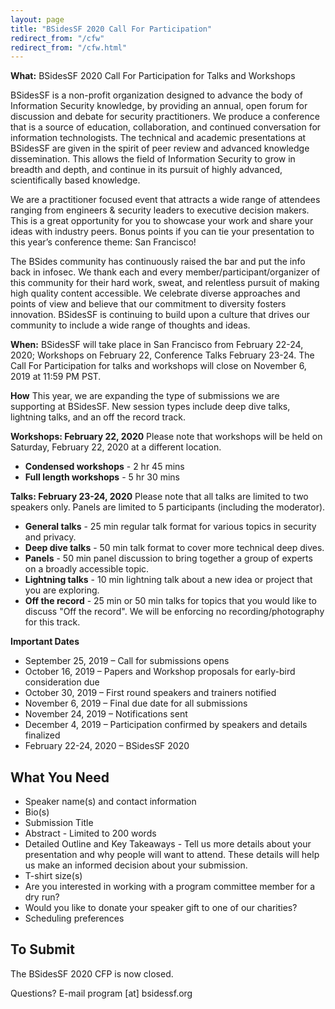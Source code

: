 ```yaml
---
layout: page
title: "BSidesSF 2020 Call For Participation"
redirect_from: "/cfw"
redirect_from: "/cfw.html"
---
```


**What:** BSidesSF 2020 Call For Participation for Talks and Workshops

BSidesSF is a non-profit organization designed to advance the body of Information Security knowledge, by providing an annual, open forum for discussion and debate for security practitioners. We produce a conference that is a source of education, collaboration, and continued conversation for information technologists. The technical and academic presentations at BSidesSF are given in the spirit of peer review and advanced knowledge dissemination. This allows the field of Information Security to grow in breadth and depth, and continue in its pursuit of highly advanced, scientifically based knowledge.

We are a practitioner focused event that attracts a wide range of attendees ranging from engineers & security leaders to executive decision makers. This is a great opportunity for you to showcase your work and share your ideas with industry peers. Bonus points if you can tie your presentation to this year’s conference theme: San Francisco!

The BSides community has continuously raised the bar and put the info back in infosec. We thank each and every member/participant/organizer of this community for their hard work, sweat, and relentless pursuit of making high quality content accessible. We celebrate diverse approaches and points of view and believe that our commitment to diversity fosters innovation. BSidesSF is continuing to build upon a culture that drives our community to include a wide range of thoughts and ideas.

**When:**  BSidesSF will take place in San Francisco from February 22-24, 2020; Workshops on February 22, Conference Talks February 23-24. The Call For Participation for talks and workshops will close on November 6, 2019 at 11:59 PM PST.

**How**
This year, we are expanding the type of submissions we are supporting at BSidesSF. New session types include deep dive talks, lightning talks, and an off the record track.

**Workshops: February 22, 2020**
Please note that workshops will be held on Saturday, February 22, 2020 at a different location.

- **Condensed workshops** - 2 hr 45 mins
- **Full length workshops** - 5 hr 30 mins

**Talks: February 23-24, 2020**
Please note that all talks are limited to two speakers only. Panels are limited to 5 participants (including the moderator).

- **General talks** - 25 min regular talk format for various topics in security and privacy.
- **Deep dive talks** - 50 min talk format to cover more technical deep dives.
- **Panels** -  50 min panel discussion to bring together a group of experts on a broadly accessible topic.
- **Lightning talks** - 10 min lightning talk about a new idea or project that you are exploring.
- **Off the record** - 25 min or 50 min talks for topics that you would like to discuss "Off the record". We will be enforcing no recording/photography for this track.   

**Important Dates**
- September 25, 2019 – Call for submissions opens
- October 16, 2019 – Papers and Workshop proposals for early-bird consideration due
- October 30, 2019 – First round speakers and trainers notified
- November 6, 2019 – Final due date for all submissions
- November 24, 2019 – Notifications sent
- December 4, 2019 – Participation confirmed by speakers and details finalized
- February 22-24, 2020 – BSidesSF 2020

## What You Need
- Speaker name(s) and contact information
- Bio(s)
- Submission Title
- Abstract - Limited to 200 words
- Detailed Outline and Key Takeaways - Tell us more details about your presentation and why people will want to attend. These details will help us make an informed decision about your submission.
- T-shirt size(s)
- Are you interested in working with a program committee member for a dry run?
- Would you like to donate your speaker gift to one of our charities?
- Scheduling preferences

## To Submit
The BSidesSF 2020 CFP is now closed.

Questions? E-mail program [at] bsidessf.org
